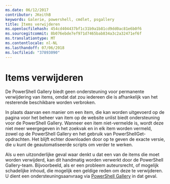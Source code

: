 ```yaml
---
ms.date: 06/12/2017
contributor: JKeithB
keywords: Galerie, powershell, cmdlet, psgallery
title: Items verwijderen
ms.openlocfilehash: 454cd404437bf1c31b9a1b81cd9dd0ac81e6b0f6
ms.sourcegitcommit: 8b076ebde7ef971d7465bab834a3c2a32471ef6f
ms.translationtype: MT
ms.contentlocale: nl-NL
ms.lasthandoff: 07/06/2018
ms.locfileid: "37893090"
---
```

# <a name="deleting-items"></a>Items verwijderen

De PowerShell Gallery biedt geen ondersteuning voor permanente verwijdering van items, omdat dat zou iedereen die is afhankelijk van het resterende beschikbare worden verbroken.

In plaats daarvan een manier om een item, die kan worden uitgevoerd op de pagina voor het beheer van item op de website unlist biedt ondersteuning voor de PowerShell Gallery.
Wanneer een item niet-vermelde is, wordt deze niet meer weergegeven in het zoekvak en in elk item worden vermeld, zowel op de PowerShell Gallery en het gebruik van PowerShellGet-opdrachten.
Het blijft echter downloaden door op te geven de exacte versie, die u kunt de geautomatiseerde scripts om verder te werken.

Als u een uitzonderlijke geval waar denkt u dat een van de items die moet worden verwijderd, kan dit handmatig worden verwerkt door de PowerShell Gallery-team.
Bijvoorbeeld, als er een probleem auteursrecht, of mogelijk schadelijke inhoud, die mogelijk een geldige reden om deze te verwijderen.
U dient een ondersteuningsaanvraag via [PowerShell Gallery](http://www.PowerShellGallery.com) in dat geval.